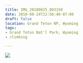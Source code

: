 ```yaml
---
title: IMG_20180825_083150
date: 2018-08-24T22:56:40-07:00
draft: false
location: Grand Teton NP, Wyoming
tags:
- Grand Teton Nat'l Park, Wyoming
- climbing

---
```

![](https://d17enza3bfujl8.cloudfront.net/IMG_20180825_083150.jpg)
